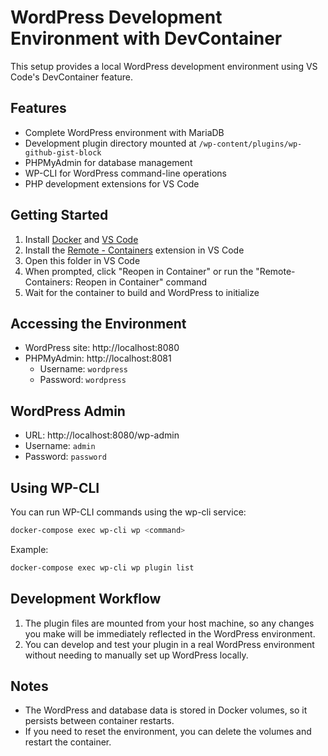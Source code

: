 # WordPress Development Environment with DevContainer

This setup provides a local WordPress development environment using VS Code's DevContainer feature.

## Features

- Complete WordPress environment with MariaDB
- Development plugin directory mounted at `/wp-content/plugins/wp-github-gist-block`
- PHPMyAdmin for database management
- WP-CLI for WordPress command-line operations
- PHP development extensions for VS Code

## Getting Started

1. Install [Docker](https://www.docker.com/products/docker-desktop) and [VS Code](https://code.visualstudio.com/)
2. Install the [Remote - Containers](https://marketplace.visualstudio.com/items?itemName=ms-vscode-remote.remote-containers) extension in VS Code
3. Open this folder in VS Code
4. When prompted, click "Reopen in Container" or run the "Remote-Containers: Reopen in Container" command
5. Wait for the container to build and WordPress to initialize

## Accessing the Environment

- WordPress site: http://localhost:8080
- PHPMyAdmin: http://localhost:8081
  - Username: `wordpress`
  - Password: `wordpress`

## WordPress Admin

- URL: http://localhost:8080/wp-admin
- Username: `admin`
- Password: `password`

## Using WP-CLI

You can run WP-CLI commands using the wp-cli service:

```bash
docker-compose exec wp-cli wp <command>
```

Example:

```bash
docker-compose exec wp-cli wp plugin list
```

## Development Workflow

1. The plugin files are mounted from your host machine, so any changes you make will be immediately reflected in the WordPress environment.
2. You can develop and test your plugin in a real WordPress environment without needing to manually set up WordPress locally.

## Notes

- The WordPress and database data is stored in Docker volumes, so it persists between container restarts.
- If you need to reset the environment, you can delete the volumes and restart the container.
